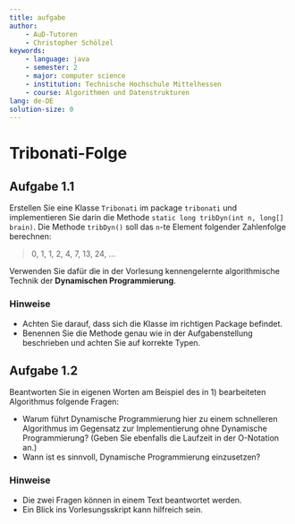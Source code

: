 ```yaml
---
title: aufgabe
author:
    - AuD-Tutoren
    - Christopher Schölzel
keywords:
    - language: java
    - semester: 2
    - major: computer science
    - institution: Technische Hochschule Mittelhessen
    - course: Algorithmen und Datenstrukturen
lang: de-DE
solution-size: 0
---
```


# Tribonati-Folge

## Aufgabe 1.1

Erstellen Sie eine Klasse `Tribonati` im package `tribonati` und implementieren Sie darin die Methode `static long tribDyn(int n, long[] brain)`. Die Methode `tribDyn()` soll das `n`-te Element folgender Zahlenfolge berechnen:

> 0, 1, 1, 2, 4, 7, 13, 24, ...

Verwenden Sie dafür die in der Vorlesung kennengelernte algorithmische Technik der **Dynamischen Programmierung**.

### Hinweise
* Achten Sie darauf, dass sich die Klasse im richtigen Package befindet.
* Benennen Sie die Methode genau wie in der Aufgabenstellung beschrieben und achten Sie auf korrekte Typen.

## Aufgabe 1.2

Beantworten Sie in eigenen Worten am Beispiel des in 1) bearbeiteten Algorithmus folgende Fragen:
* Warum führt Dynamische Programmierung hier zu einem schnelleren Algorithmus im Gegensatz zur Implementierung ohne Dynamische Programmierung? (Geben Sie ebenfalls die Laufzeit in der O-Notation an.)
* Wann ist es sinnvoll, Dynamische Programmierung einzusetzen?

### Hinweise
* Die zwei Fragen können in einem Text beantwortet werden.
* Ein Blick ins Vorlesungsskript kann hilfreich sein.
